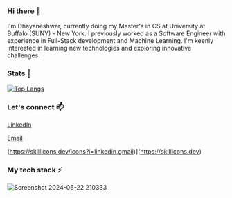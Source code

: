 ### Hi there 👋 
I'm Dhayaneshwar, currently doing my Master's in CS at University at Buffalo (SUNY) - New York. I previously worked as a Software Engineer with experience in Full-Stack development and Machine Learning. I'm keenly interested in learning new technologies and exploring innovative challenges.

<!--
**dhayanesh/dhayanesh** is a ✨ _special_ ✨ repository because its `README.md` (this file) appears on your GitHub profile.

Here are some ideas to get you started:

- 🔭 I’m currently working on ...
- 🌱 I’m currently learning ...
- 👯 I’m looking to collaborate on ...
- 🤔 I’m looking for help with ...
- 💬 Ask me about ...
- 📫 How to reach me: ...
- 😄 Pronouns: ...
- ⚡ Fun fact: ...
-->

### Stats 🌱
[![Top Langs](https://github-readme-stats-git-masterrstaa-rickstaa.vercel.app/api/top-langs/?username=dhayanesh&layout=compact)](https://github.com/anuraghazra/github-readme-stats)

### Let's connect 📫
[LinkedIn](https://www.linkedin.com/in/dhayaneshwar)

[Email](mailto:dhaya2698@gmail.com)

(https://skillicons.dev/icons?i=linkedin,gmail)](https://skillicons.dev)

### My tech stack ⚡
![Screenshot 2024-06-22 210333](https://github.com/dhayanesh/Core-Design-Patterns/assets/63561465/90613463-4282-4d43-983c-00f49f134f93)

